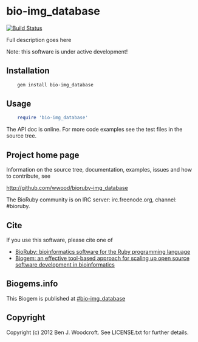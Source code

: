 # bio-img_database

[![Build Status](https://secure.travis-ci.org/wwood/bioruby-img_database.png)](http://travis-ci.org/wwood/bioruby-img_database)

Full description goes here

Note: this software is under active development!

## Installation

```sh
    gem install bio-img_database
```

## Usage

```ruby
    require 'bio-img_database'
```

The API doc is online. For more code examples see the test files in
the source tree.
        
## Project home page

Information on the source tree, documentation, examples, issues and
how to contribute, see

  http://github.com/wwood/bioruby-img_database

The BioRuby community is on IRC server: irc.freenode.org, channel: #bioruby.

## Cite

If you use this software, please cite one of
  
* [BioRuby: bioinformatics software for the Ruby programming language](http://dx.doi.org/10.1093/bioinformatics/btq475)
* [Biogem: an effective tool-based approach for scaling up open source software development in bioinformatics](http://dx.doi.org/10.1093/bioinformatics/bts080)

## Biogems.info

This Biogem is published at [#bio-img_database](http://biogems.info/index.html)

## Copyright

Copyright (c) 2012 Ben J. Woodcroft. See LICENSE.txt for further details.

